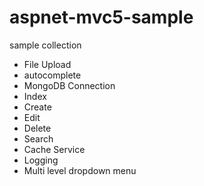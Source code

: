# aspnet-mvc5-sample
sample collection

- File Upload
- autocomplete
- MongoDB Connection
 - Index
 - Create
 - Edit
 - Delete
 - Search
- Cache Service
- Logging
- Multi level dropdown menu
